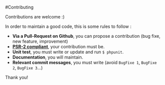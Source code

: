 #Contributing

Contributions are welcome :)

In order to maintain a good code, this is some rules to follow :
* **Via a Pull-Request on Github**, you can propose a contribution (bug fixe, new feature, improvement)
* **[PSR-2 compliant](http://www.php-fig.org/psr/2/)**, your contribution must be.
* **Unit test**, you must write or update and run `$ phpunit`.
* **Documentation**, you will maintain.
* **Relevant commit messages**, you must write (avoid `BugFixe 1`, `BugFixe 2`, `BugFixe 3`...)

Thank you!

